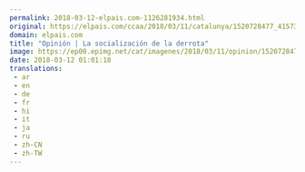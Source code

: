 ```yaml
---
permalink: 2018-03-12-elpais.com-1126281934.html
original: https://elpais.com/ccaa/2018/03/11/catalunya/1520728477_415736.html#?ref=rss&format=simple&link=link
domain: elpais.com
title: "Opinión | La socialización de la derrota"
image: https://ep00.epimg.net/cat/imagenes/2018/03/11/opinion/1520728477_415736_1520764490_rrss_normal.jpg
date: 2018-03-12 01:01:18
translations: 
 - ar
 - en
 - de
 - fr
 - hi
 - it
 - ja
 - ru
 - zh-CN
 - zh-TW
---
```


